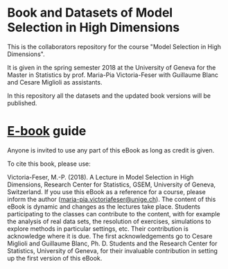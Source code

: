 # Book and Datasets of Model Selection in High Dimensions

This is the collaborators repository for the course "Model Selection in High Dimensions".

It is given in the spring semester 2018 at the University of Geneva for the Master in Statistics by prof. Maria-Pia Victoria-Feser with Guillaume Blanc and Cesare Miglioli as assistants.

In this repository all the datasets and the updated book versions will be published. 
 
# [E-book](https://caesarxvii.github.io/MSHD-book-and-datasets/) guide

Anyone is invited to use any part of this eBook as long as credit is given.

To cite this book, please use:

Victoria-Feser, M.-P. (2018). A Lecture in Model Selection in High Dimensions, Research Center for Statistics, GSEM, University of Geneva, Switzerland.
If you use this eBook as a reference for a course, please inform the author (maria-pia.victoriafeser@unige.ch).
The content of this eBook is dynamic and changes as the lectures take place. Students participating to the classes can contribute to the content, with for example the analysis of real data sets, the resolution of exercises, simulations to explore methods in particular settings, etc. Their contribution is acknowledge where it is due.
The first acknowledgements go to Cesare Miglioli and Guillaume Blanc, Ph. D. Students and the Research Center for Statistics, University of Geneva, for their invaluable contribution in setting up the first version of this eBook.
